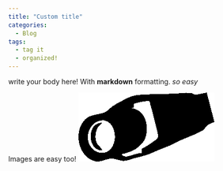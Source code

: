 ```yaml
---
title: "Custom title"
categories:
  - Blog
tags:
  - tag it
  - organized!
---
```


write your body here! With __markdown__ formatting. *so easy*

Images are easy too! ![some label](/assets/images/cam.png)
